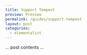 ```yaml
---
title: Support Tempest
preview: Preview
permalink: /guides/support-tempest
layout: post
categories:
  - elementalist
---
```


… post contents …